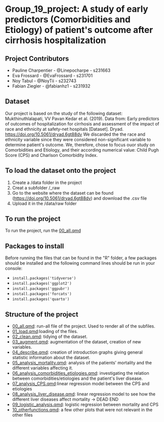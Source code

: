 # Group_19_project: A study of early predictors (Comorbidities and Etiology) of patient's outcome after cirrhosis hospitalization 

## Project Contributors

-   Pauline Charpentier - @Linepocharpe - s231663
-   Eva Frossard - @EvaFrossard - s231701
-   Noy Tabul - @NoyTii - s232743
-   Fabian Ziegler - @fabianhz1 - s231932

## Dataset

Our project is based on the study of the following dataset: Mukthinuthlalapati, VV Pavan Kedar et al. (2019). Data from: Early predictors of outcomes of hospitalization for cirrhosis and assessment of the impact of race and ethnicity at safety-net hospitals [Dataset]. Dryad. <https://doi.org/10.5061/dryad.6gt88dv> We discarded the the race and ethnicity variable since they were considered non-significant variable to determine patient's outcome. We, therefore, chose to focus ouor study on Comorbidities and Etiology, and their according numerical value: Child Pugh Score (CPS) and Charlson Comorbidity Index.

## To load the dataset onto the project

1)  Create a /data folder in the project
2)  Creat a subfolder /_raw
3)  Go to the website where the dataset can be found (<https://doi.org/10.5061/dryad.6gt88dv>) and download the .csv file
4)  Upload it in the /data/raw folder

## To run the project

To run the project, run the [00_all.qmd](https://github.com/rforbiodatascience23/Group_19_project/blob/main/R/00_all.qmd)

## Packages to install

Before running the files that can be found in the "R" folder, a few packages should be installed and the following command lines should be run in your console:

-   `install.packages('tidyverse')`
-   `install.packages('ggplot2')`
-   `install.packages('ggpubr')`
-   `install.packages('forcats')`
-   `install.packages('quarto')`

## Structure of the project

-   [00_all.qmd](https://github.com/rforbiodatascience23/Group_19_project/blob/main/R/00_all.qmd): run-all file of the project. Used to render all of the subfiles.
-   [01_load.qmd](https://github.com/rforbiodatascience23/Group_19_project/blob/main/R/01_load.qmd):loading of the files. 
-   [02_clean.qmd](https://github.com/rforbiodatascience23/Group_19_project/blob/main/R/02_clean.qmd): tidying of the dataset. 
-   [03_augment.qmd](https://github.com/rforbiodatascience23/Group_19_project/blob/main/R/03_augment.qmd): augmentation of the dataset, creation of new variables. 
-   [04_describe.qmd](https://github.com/rforbiodatascience23/Group_19_project/blob/main/R/04_describe.qmd): creation of introduction graphs giving general statistic information about the dataset.
-   [05_analysis_mortality.qmd](https://github.com/rforbiodatascience23/Group_19_project/blob/main/R/06_analysis1.qmd): analysis of the patients' mortality and the different variables affecting it.
-   [06_analysis_comorbidities_etiologies.qmd](https://github.com/rforbiodatascience23/Group_19_project/blob/main/R/07_analysis_comorbidities_etiologies.qmd): investigating the relation between comorbidities/etiologies and the patient's liver disease.
-   [07_analysis_CPS.qmd](https://github.com/rforbiodatascience23/Group_19_project/blob/main/R/07_analysis_CPS.qmd):linear regression model between the CPS and etiologies
-   [08_analysis_liver_disease.qmd](https://github.com/rforbiodatascience23/Group_19_project/blob/main/R/08_analysis_liver_disease.qmd): linear regression model to see how the different liver diseases affect mortality -> DEAD END
-   [09_logistic_analysis.qmd](https://github.com/rforbiodatascience23/Group_19_project/blob/main/R/09_logistic_analysis.qmd): logistic regression between mortality and CPS
-   [10_otherfunctions.qmd](https://github.com/rforbiodatascience23/Group_19_project/blob/main/R/10_othergraphs.qmd): a few other plots that were not relevant in the other files
